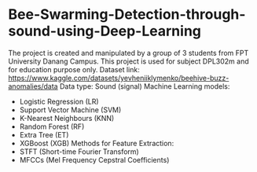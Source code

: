 # Bee-Swarming-Detection-through-sound-using-Deep-Learning
The project is created and manipulated by a group of 3 students from FPT University Danang Campus. This project is used for subject DPL302m and for education purpose only.
Dataset link: https://www.kaggle.com/datasets/yevheniiklymenko/beehive-buzz-anomalies/data
Data type: Sound (signal)
Machine Learning models:
- Logistic Regression (LR)
- Support Vector Machine (SVM)
- K-Nearest Neighbours (KNN)
- Random Forest (RF)
- Extra Tree (ET)
- XGBoost (XGB)
Methods for Feature Extraction:
- STFT (Short-time Fourier Transform)
- MFCCs (Mel Frequency Cepstral Coefficients)
